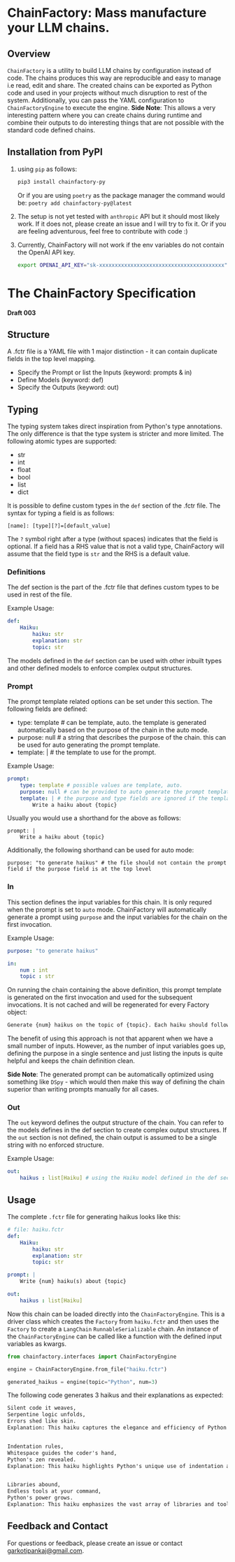 # ChainFactory: Mass manufacture your LLM chains.

## Overview

`ChainFactory` is a utility to build LLM chains by configuration instead of code. The chains produces this way are reproducible and easy to manage i.e read, edit and share. The created chains can be exported as Python code and used in your projects without much disruption to rest of the system. Additionally, you can pass the YAML configuration to `ChainFactoryEngine` to execute the engine.
**Side Note**: This allows a very interesting pattern where you can create chains during runtime and combine their outputs to do interesting things that are not possible with the standard code defined chains.

## Installation from PyPI
1. using `pip` as follows:

   ```bash
   pip3 install chainfactory-py

   ```

   Or if you are using `poetry` as the package manager the command would be: `poetry add chainfactory-py@latest`
    
2. The setup is not yet tested with `anthropic` API but it should most likely work. If it does not, please create an issue and I will try to fix it. Or if you are feeling adventurous, feel free to contribute with code :)
3. Currently, ChainFactory will not work if the env variables do not contain the OpenAI API key.

   ```bash
   export OPENAI_API_KEY="sk-xxxxxxxxxxxxxxxxxxxxxxxxxxxxxxxxxxxxxxxx"
   ```

# The ChainFactory Specification
**Draft 003**

## Structure
A .fctr file is a YAML file with 1 major distinction - it can contain duplicate fields in the top level mapping.

- Specify the Prompt or list the Inputs (keyword: prompts & in)
- Define Models (keyword: def)
- Specify the Outputs (keyword: out)

## Typing
The typing system takes direct inspiration from Python's type annotations. The only difference is that the type system is stricter and more limited. The following atomic types are supported:

- str
- int
- float
- bool
- list
- dict

It is possible to define custom types in the `def` section of the .fctr file. The syntax for typing a field is as follows:

`[name]: [type][?]=[default_value]`

The `?` symbol right after a type (without spaces) indicates that the field is optional. If a field has a RHS value that is not a valid type, ChainFactory will assume that the field type is `str` and the RHS is a default value.

### Definitions
The def section is the part of the .fctr file that defines custom types to be used in rest of the file.

Example Usage:
``` yaml
def:
    Haiku:
        haiku: str
        explanation: str
        topic: str
```

The models defined in the `def` section can be used with other inbuilt types and other defined models to enforce complex output structures.

### Prompt
The prompt template related options can be set under this section. The following fields are defined:

- type: template # can be template, auto. the template is generated automatically based on the purpose of the chain in the auto mode.
- purpose: null # a string that describes the purpose of the chain. this can be used for auto generating the prompt template.
- template: | # the template to use for the prompt. 

Example Usage:
``` yaml
prompt:
    type: template # possible values are template, auto.
    purpose: null # can be provided to auto generate the prompt template if the input variables are given
    template: | # the purpose and type fields are ignored if the template is provided
        Write a haiku about {topic}
```

Usually you would use a shorthand for the above as follows:
```
prompt: |
    Write a haiku about {topic}
```

Additionally, the following shorthand can be used for auto mode:
```
purpose: "to generate haikus" # the file should not contain the prompt field if the purpose field is at the top level
```
### In
This section defines the input variables for this chain. It is only requred when the prompt is set to `auto` mode. ChainFactory will automatically generate a prompt using `purpose` and the input variables for the chain on the first invocation.

Example Usage:
``` yaml
purpose: "to generate haikus"

in:
    num : int
    topic : str
```

On running the chain containing the above definition, this prompt template is generated on the first invocation and used for the subsequent invocations. It is not cached and will be regenerated for every Factory object:

``` txt
Generate {num} haikus on the topic of {topic}. Each haiku should follow the traditional 5-7-5 syllable structure.
```

The benefit of using this approach is not that apparent when we have a small number of inputs. However, as the number of input variables goes up, defining the purpose in a single sentence and just listing the inputs is quite helpful and keeps the chain definition clean.

**Side Note**: The generated prompt can be automatically optimized using something like `DSpy` - which would then make this way of defining the chain superior than writing prompts manually for all cases.

### Out
The `out` keyword defines the output structure of the chain. You can refer to the models defines in the def section to create complex output structures. If the `out` section is not defined, the chain output is assumed to be a single string with no enforced structure.

Example Usage:
``` yaml
out:
    haikus : list[Haiku] # using the Haiku model defined in the def section
```

## Usage

The complete `.fctr` file for generating haikus looks like this: 

``` yaml
# file: haiku.fctr
def:
    Haiku:
        haiku: str
        explanation: str
        topic: str

prompt: |
    Write {num} haiku(s) about {topic}

out:
    haikus : list[Haiku]
```

Now this chain can be loaded directly into the `ChainFactoryEngine`. This is a driver class which creates the `Factory` from `haiku.fctr` and then uses the `Factory` to create a `LangChain` `RunnableSerializable` chain. An instance of the `ChainFactoryEngine` can be called like a function with the defined input variables as kwargs.

``` python
from chainfactory.interfaces import ChainFactoryEngine

engine = ChainFactoryEngine.from_file("haiku.fctr")

generated_haikus = engine(topic="Python", num=3)
```

The following code generates 3 haikus and their explanations as expected:

``` txt
Silent code it weaves,
Serpentine logic unfolds,
Errors shed like skin.
Explanation: This haiku captures the elegance and efficiency of Python programming, likening it to a snake shedding its skin to symbolize the ease of debugging and refining code.


Indentation rules,
Whitespace guides the coder's hand,
Python's zen revealed.
Explanation: This haiku highlights Python's unique use of indentation and whitespace to structure code, reflecting the language's philosophy of simplicity and readability.


Libraries abound,
Endless tools at your command,
Python's power grows.
Explanation: This haiku emphasizes the vast array of libraries and tools available in Python, showcasing its versatility and the growing strength of its ecosystem.
```

## Feedback and Contact
For questions or feedback, please create an issue or contact [garkotipankaj@gmail.com](mailto:garkotipankaj@gmail.com).
